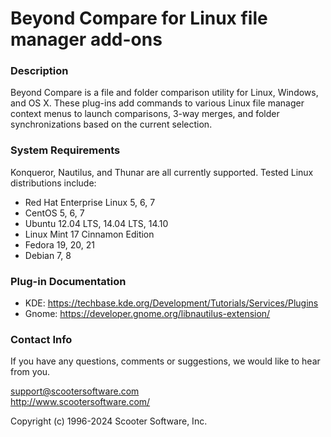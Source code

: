 # Beyond Compare for Linux file manager add-ons  

### Description
Beyond Compare is a file and folder comparison utility for Linux, Windows, and OS X.  These plug-ins add commands to various Linux file manager context menus to launch comparisons, 3-way merges, and folder synchronizations based on the current selection.  

### System Requirements

Konqueror, Nautilus, and Thunar are all currently supported.  Tested Linux distributions include:

* Red Hat Enterprise Linux 5, 6, 7
* CentOS 5, 6, 7
* Ubuntu 12.04 LTS, 14.04 LTS, 14.10
* Linux Mint 17 Cinnamon Edition
* Fedora 19, 20, 21
* Debian 7, 8

### Plug-in Documentation
* KDE: <https://techbase.kde.org/Development/Tutorials/Services/Plugins>
* Gnome: <https://developer.gnome.org/libnautilus-extension/>

### Contact Info
If you have any questions, comments or suggestions, we would like to hear from
you.

<support@scootersoftware.com>  
<http://www.scootersoftware.com/>

Copyright (c) 1996-2024 Scooter Software, Inc.
